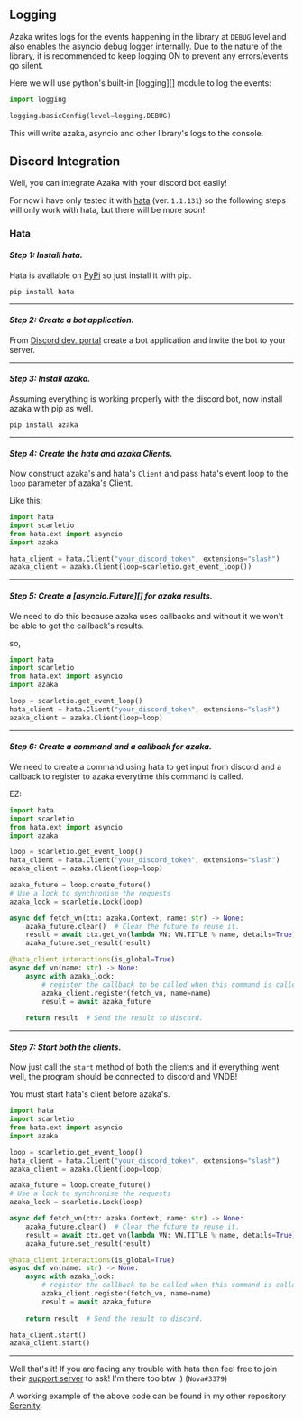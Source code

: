 ## Logging

Azaka writes logs for the events happening in the library at `DEBUG` level and also enables the
asyncio debug logger internally. Due to the nature of the library, it is recommended to keep logging ON to prevent any errors/events go silent.

Here we will use python's built-in [logging][] module to log the events:

```python
import logging

logging.basicConfig(level=logging.DEBUG)
```

This will write azaka, asyncio and other library's logs to the console.


## Discord Integration

Well, you can integrate Azaka with your discord bot easily!

For now i have only tested it with [hata](https://github.com/HuyaneMatsu/hata) (ver. `1.1.131`) so the following steps
will only work with hata, but there will be more soon!

### Hata

#### *Step 1: Install hata.*

Hata is available on [PyPi](https://pypi.org/project/hata/) so just install it with pip.

`pip install hata`

------

#### *Step 2: Create a bot application.*

From [Discord dev. portal](https://discord.com/developers/applications) create a bot application
and invite the bot to your server.

------

#### *Step 3: Install azaka.*

Assuming everything is working properly with the discord bot, now install azaka with pip as well.

`pip install azaka`

------

#### *Step 4: Create the hata and azaka Clients.*

Now construct azaka's and hata's `Client` and pass hata's event loop to the `loop` parameter of azaka's Client.

Like this:

```python
import hata
import scarletio
from hata.ext import asyncio
import azaka

hata_client = hata.Client("your_discord_token", extensions="slash")
azaka_client = azaka.Client(loop=scarletio.get_event_loop())
```

------

#### *Step 5: Create a [asyncio.Future][] for azaka results.*

We need to do this because azaka uses callbacks and without it we won't be able to get the callback's
results.

so,

```python
import hata
import scarletio
from hata.ext import asyncio
import azaka

loop = scarletio.get_event_loop()
hata_client = hata.Client("your_discord_token", extensions="slash")
azaka_client = azaka.Client(loop=loop)
```

------

#### *Step 6: Create a command and a callback for azaka.*
We need to create a command using hata to get input from discord and a callback to register to azaka
everytime this command is called.

EZ:

```python
import hata
import scarletio
from hata.ext import asyncio
import azaka

loop = scarletio.get_event_loop()
hata_client = hata.Client("your_discord_token", extensions="slash")
azaka_client = azaka.Client(loop=loop)

azaka_future = loop.create_future()
# Use a lock to synchronise the requests
azaka_lock = scarletio.Lock(loop)

async def fetch_vn(ctx: azaka.Context, name: str) -> None:
    azaka_future.clear()  # Clear the future to reuse it.
    result = await ctx.get_vn(lambda VN: VN.TITLE % name, details=True)
    azaka_future.set_result(result)

@hata_client.interactions(is_global=True)
async def vn(name: str) -> None:
    async with azaka_lock:
        # register the callback to be called when this command is called and azaka is ready to issue it's own commands.
        azaka_client.register(fetch_vn, name=name)  
        result = await azaka_future
    
    return result  # Send the result to discord.
```

------


#### *Step 7: Start both the clients.*

Now just call the `start` method of both the clients and if everything went well, the program should be connected
to discord and VNDB!

You must start hata's client before azaka's.

```python
import hata
import scarletio
from hata.ext import asyncio
import azaka

loop = scarletio.get_event_loop()
hata_client = hata.Client("your_discord_token", extensions="slash")
azaka_client = azaka.Client(loop=loop)

azaka_future = loop.create_future()
# Use a lock to synchronise the requests
azaka_lock = scarletio.Lock(loop)

async def fetch_vn(ctx: azaka.Context, name: str) -> None:
    azaka_future.clear()  # Clear the future to reuse it.
    result = await ctx.get_vn(lambda VN: VN.TITLE % name, details=True)
    azaka_future.set_result(result)

@hata_client.interactions(is_global=True)
async def vn(name: str) -> None:
    async with azaka_lock:
        # register the callback to be called when this command is called and azaka is ready to issue it's own commands.
        azaka_client.register(fetch_vn, name=name)  
        result = await azaka_future
    
    return result  # Send the result to discord.

hata_client.start()
azaka_client.start()
```

------

Well that's it! If you are facing any trouble with hata then feel free to join their [support server](https://discord.com/invite/3cH2r5d) to ask! I'm there too btw :) (`Nova#3379`)

A working example of the above code can be found in my other repository [Serenity](https://github.com/mooncell07/Serenity/blob/master/azaka-maid/bot.py).
